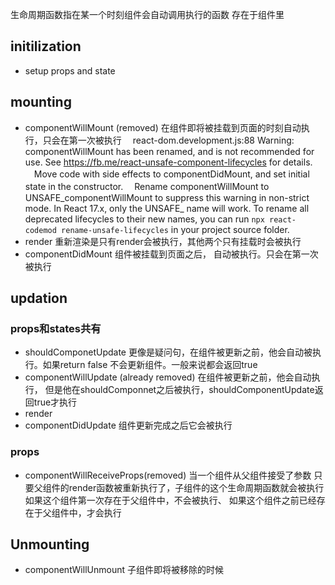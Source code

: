 生命周期函数指在某一个时刻组件会自动调用执行的函数
存在于组件里

## initilization
* setup props and state
## mounting
* componentWillMount (removed)
在组件即将被挂载到页面的时刻自动执行，只会在第一次被执行
　react-dom.development.js:88 Warning: componentWillMount has been renamed, and is not recommended for use. See https://fb.me/react-unsafe-component-lifecycles for details.
　Move code with side effects to componentDidMount, and set initial state in the constructor.
　Rename componentWillMount to UNSAFE_componentWillMount to suppress this warning in non-strict mode. In React 17.x, only the UNSAFE_ name will work. To rename all deprecated lifecycles to their new names, you can run `npx react-codemod rename-unsafe-lifecycles` in your project source folder.
* render
重新渲染是只有render会被执行，其他两个只有挂载时会被执行
* componentDidMount
组件被挂载到页面之后， 自动被执行。只会在第一次被执行

## updation 

### props和states共有
* shouldComponetUpdate
更像是疑问句，在组件被更新之前，他会自动被执行。如果return false 不会更新组件。一般来说都会返回true
* componentWillUpdate (already removed)
在组件被更新之前，他会自动执行， 但是他在shouldComponnet之后被执行，shouldComponentUpdate返回true才执行
* render
* componentDidUpdate
组件更新完成之后它会被执行

### props
* componentWillReceiveProps(removed)
当一个组件从父组件接受了参数
只要父组件的render函数被重新执行了，子组件的这个生命周期函数就会被执行
如果这个组件第一次存在于父组件中，不会被执行、
如果这个组件之前已经存在于父组件中，才会执行

## Unmounting
* componentWillUnmount
子组件即将被移除的时候